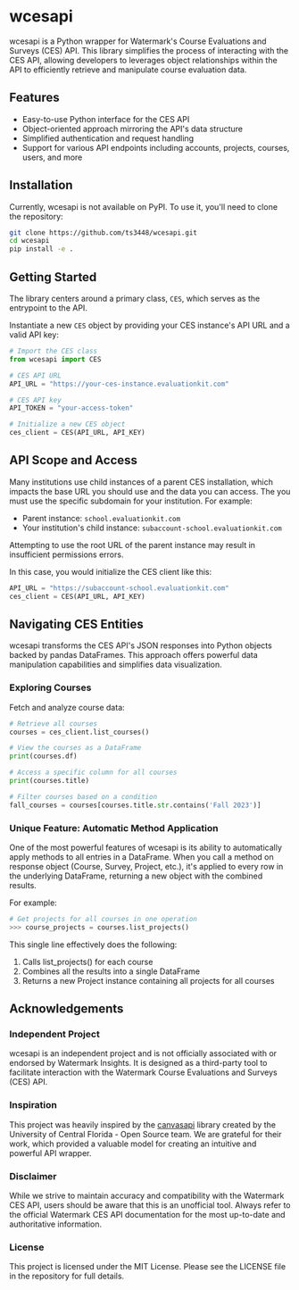 # wcesapi

wcesapi is a Python wrapper for Watermark's Course Evaluations and Surveys (CES) API. This library simplifies the process of interacting with the CES API, allowing developers to leverages object relationships within the API to efficiently retrieve and manipulate course evaluation data.

## Features

- Easy-to-use Python interface for the CES API
- Object-oriented approach mirroring the API's data structure
- Simplified authentication and request handling
- Support for various API endpoints including accounts, projects, courses, users, and more

## Installation

Currently, wcesapi is not available on PyPI. To use it, you'll need to clone the repository:

```bash
git clone https://github.com/ts3448/wcesapi.git
cd wcesapi
pip install -e .
```

## Getting Started

The library centers around a primary class, `CES`, which serves as the entrypoint to the API.

Instantiate a new `CES` object by providing your CES instance's API URL and a valid API key:

```python
# Import the CES class
from wcesapi import CES

# CES API URL
API_URL = "https://your-ces-instance.evaluationkit.com"

# CES API key
API_TOKEN = "your-access-token"

# Initialize a new CES object
ces_client = CES(API_URL, API_KEY)
```

## API Scope and Access

Many institutions use child instances of a parent CES installation, which impacts the base URL you should use and the data you can access. 
The you must use the specific subdomain for your institution. For example:

- Parent instance: `school.evaluationkit.com`
- Your institution's child instance: `subaccount-school.evaluationkit.com`

Attempting to use the root URL of the parent instance may result in insufficient permissions errors.

In this case, you would initialize the CES client like this:

```python
API_URL = "https://subaccount-school.evaluationkit.com"
ces_client = CES(API_URL, API_KEY)
```

## Navigating CES Entities

wcesapi transforms the CES API's JSON responses into Python objects backed by pandas DataFrames. This approach offers powerful data manipulation capabilities and simplifies data visualization.

### Exploring Courses

Fetch and analyze course data:

```python
# Retrieve all courses
courses = ces_client.list_courses()

# View the courses as a DataFrame
print(courses.df)

# Access a specific column for all courses
print(courses.title)

# Filter courses based on a condition
fall_courses = courses[courses.title.str.contains('Fall 2023')]
```

### Unique Feature: Automatic Method Application

One of the most powerful features of wcesapi is its ability to automatically apply methods to all entries in a DataFrame. When you call a method on response object (Course, Survey, Project, etc.), it's applied to every row in the underlying DataFrame, returning a new object with the combined results.

For example:

```python
# Get projects for all courses in one operation
>>> course_projects = courses.list_projects()
```

This single line effectively does the following:
1. Calls list_projects() for each course
2. Combines all the results into a single DataFrame
3. Returns a new Project instance containing all projects for all courses

## Acknowledgements

### Independent Project

wcesapi is an independent project and is not officially associated with or endorsed by Watermark Insights. It is designed as a third-party tool to facilitate interaction with the Watermark Course Evaluations and Surveys (CES) API.

### Inspiration

This project was heavily inspired by the [canvasapi](https://github.com/ucfopen/canvasapi/) library created by the University of Central Florida - Open Source team. We are grateful for their work, which provided a valuable model for creating an intuitive and powerful API wrapper.

### Disclaimer

While we strive to maintain accuracy and compatibility with the Watermark CES API, users should be aware that this is an unofficial tool. Always refer to the official Watermark CES API documentation for the most up-to-date and authoritative information.


### License

This project is licensed under the MIT License. Please see the LICENSE file in the repository for full details.
